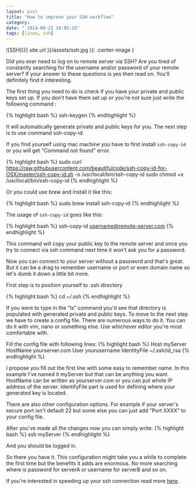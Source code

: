 ```yaml
---
layout: post
title: "How to improve your SSH workflow"
category: 
date: " 2014-09-21 18:05:15"
tags: [linux, ssh]
---
```


![SSH]({{ site.url }}/assets/ssh.jpg ){: .center-image }

Did you ever need to log on to remote server via SSH? Are you tired of constantly
searching for the username and/or password of your remote server? If your answer to these questions
is yes then read on. You'll definitely find it interesting.

The first thing you need to do is check if you have your private and public keys set up.
If you don't have them set up or you're not sure just write the following command :

{% highlight bash  %}
    ssh-keygen
{% endhighlight %}

It will automatically generate private and public keys for you. The next step is to use command
ssh-copy-id.

If you find yourself using mac machine you have to first install <code>ssh-copy-id</code> or
you will get "Command not found" error.

{% highlight bash  %}
sudo curl https://raw.githubusercontent.com/beautifulcode/ssh-copy-id-for-OSX/master/ssh-copy-id.sh -o /usr/local/bin/ssh-copy-id
sudo chmod +x /usr/local/bin/ssh-copy-id
{% endhighlight %}

Or you could use brew and install it like this:
<!--more-->

{% highlight bash  %}
    sudo brew install ssh-copy-id
{% endhighlight %}

The usage of <code>ssh-copy-id</code> goes like this:

{% highlight bash  %}
    ssh-copy-id username@remote-server.com
{% endhighlight %}

This command will copy your public key to the remote server and once you try to connect via
ssh command next time it won't ask you for a password.

Now you can connect to your server without a password and that's great. But it can be a drag to remember
username or port or even domain name so let's dumb it down a little bit more.

First step is to position yourself to .ssh directory

{% highlight bash  %}
cd ~/.ssh
{% endhighlight %}

If you were to type in the "ls" command you'd see that directory is populated with generated private and
public keys. To move to the next step we have to create a config file. There are numerous ways
to do it. You can do it with vim, nano or something else. Use whichever editor you're
most comfortable with.

Fill the config file with following lines:
{% highlight bash  %}
Host myServer
HostName yourserver.com
User yourusername
IdentityFile ~/.ssh/id_rsa
{% endhighlight %}

I propose you fill out the first line with some easy to remember name. In this example I've named it
myServer but that can be anything you want. HostName can be written as yourserver.com or you can
put whole IP address of the server.
IdentifyFile part is used for defining where your generated key is located.

There are also other configuration options. For example if your server's secure port isn't default 22 but some else
 you can just add "Port XXXX" to your config file.

After you've made all the changes now you can simply write:
{% highlight bash  %}
ssh myServer
{% endhighlight %}

And you should be logged in.

So there you have it. This configuration might take you a while to complete the first time but the
benefits it adds are enormous. No more searching where is password for serverA or
username for serverB and so on.

If you're interested in speeding up your ssh connection read more <a href="https://puppetlabs.com/blog/speed-up-ssh-by-reusing-connections" title="puppetlabs" data-proofer-ignore>here</a>.

